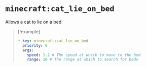 # `minecraft:cat_lie_on_bed`

Allows a cat to lie on a bed

> [!example]
> ```yaml
> - key: minecraft:cat_lie_on_bed
>   priority: 0
>   args:
>     speed: 1.2 # The speed at which to move to the bed
>     range: 10 # The range at which to search for beds
> ```
